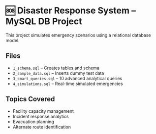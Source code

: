 # 🆘 Disaster Response System – MySQL DB Project

This project simulates emergency scenarios using a relational database model.

## Files

- `1_schema.sql` – Creates tables and schema
- `2_sample_data.sql` – Inserts dummy test data
- `3_smart_queries.sql` – 10 advanced analytical queries
- `4_simulations.sql` – Real-time simulated emergencies

## Topics Covered

- Facility capacity management
- Incident response analytics
- Evacuation planning
- Alternate route identification
